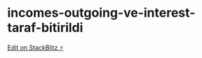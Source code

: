 # incomes-outgoing-ve-interest-taraf-bitirildi

[Edit on StackBlitz ⚡️](https://stackblitz.com/edit/js-th39a9)